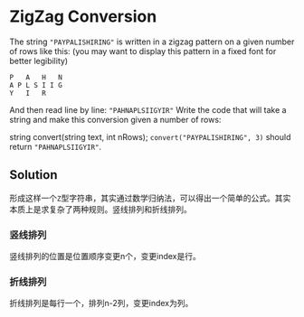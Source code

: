 # ZigZag Conversion

The string `"PAYPALISHIRING"` is written in a zigzag pattern on a given number of rows like this: (you may want to display this pattern in a fixed font for better legibility)

```
P   A   H   N
A P L S I I G
Y   I   R
```

And then read line by line: `"PAHNAPLSIIGYIR"`
Write the code that will take a string and make this conversion given a number of rows:

string convert(string text, int nRows);
`convert("PAYPALISHIRING", 3)` should return `"PAHNAPLSIIGYIR"`.

## Solution

形成这样一个`Z`型字符串，其实通过数学归纳法，可以得出一个简单的公式。其实本质上是求复杂了两种规则。竖线排列和折线排列。

### 竖线排列
竖线排列的位置是位置顺序变更n个，变更index是行。

### 折线排列
折线排列是每行一个，排列n-2列，变更index为列。
